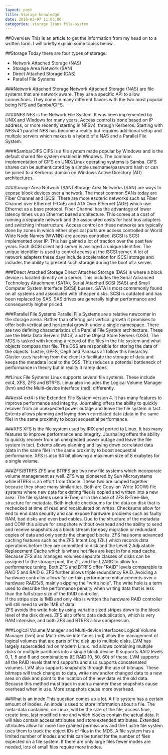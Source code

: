 ```yaml
---
layout: post
title: Storage knowledge
date: 2016-03-07 11:03:00
categories: storage linux file-system
---
```

##Overview
This is an article to get the information from my head on to a written form.  I will briefly explain some topics below.

##Storage
Today there are four types of storage:

* Network Attached Storage (NAS)
* Storage Area Network (SAN)
* Direct Attached Storage (DAS)
* Parallel File Systems 

###Network Attached Storage
Network Attached Storage (NAS) are file systems that are network aware.  They use a specific API to
allow connections.  They come in many different flavors with the two most popular being NFS and Samba/CIFS.

####NFS
NFS is the Network File System.  It was been implemented by UNIX and Windows for many years.  Access control
is done based on IP address, or more recently starting in NFSv4, through Kerberos. Starting with NFSv4.1 
parallel NFS has become a reality but requires additional setup and multiple servers which makes is a hybrid
of a NAS and a Parallel File System.
 
####Samba/CIFS
CIFS is a file system made popular by Windows and is the default shared file system enabled in Windows.
The common implementation of CIFS on UNIX/Linux operating systems is Samba.  CIFS shares can be 
authenticated by a simple username/password hash or can be joined to a Kerberos domain on Windows
Active Directory (AD) architectures.

###Storage Area Network (SAN)
Storage Area Networks (SAN) are ways to expose block devices over a network.  The most common SANs today are 
Fiber Channel and iSCSI.  There are more esoteric networks such as Fiber Channel over Ethernet (FCoE) and ATA Over 
Ethernet (AOE) which use Ethernet as a base protocol.  Fiber Channel has the advantage of lower latency times vs
an Ethernet based architecture.  This comes at a cost of running a separate network and the associated costs
for host bus adapters and switching infrastructure.  Access control on these networks are typically done by zones
in which either physical ports are access controlled or World Wide Node Names (WWNN) are access controlled.  iSCSI 
is SCSI implemented over IP.  This has gained a lot of traction over the past few years.  Each iSCSI client and server
is assinged a unique identifier.  The unique identifier is used to control access at the iSCSI server.  A lot of 
network adapters these days include acceleration for iSCSI storage and includes the ability to present such storage 
during the boot of a server.

###Direct Attached Storage
Direct Attached Storage (DAS) is where a block device is located directly on a server.  This includes the 
Serial Advanced Technology Attachment (SATA), Serial Attached SCSI (SAS) and Small Computer System Interface (SCSI) 
busses.  SATA is most commmonly found on all systems and associated with cheaper disks.  SCSI is outdated and
has been replaced by SAS.  SAS drives are generally higher performance and consequently higher priced.

###Parallel File Systems
Parallel File Systems are a relative newcomer in the storage arena.  Rather than offering just vertical growth 
it promises to offer both vertical and horizontal growth under a single namespace.  There are two defining 
characteristics of a Parallel File System architecture.  These are the Meta Data Servers (MDS) and the Object
Store Servers (OSS).  The MDS is tasked with keeping a record of the files in the file system and what objects
compose that file.  The OSS are responsible for storing the data of the objects.  Lustre, GPFS, Ceph and Panasas all
follow this hierarchy.  Gluster uses hashing from the client to facilitate the storage of data and keeps the 
metadata local to the OSS.  This reduces a potential bottleneck of performance in theory but in reality it rarely
does.  

##Linux File Systems
Linux supports several file systems.  These include ext4, XFS, ZFS and BTRFS. Linux also includes the Logical
Volume Manager (lvm) and the Multi-device interface (md).
differently.  

###ext4
ext4 is the Extended File System version 4.  It has many features to improve performance and integrity.  Journaling
offers the ability to quickly recover from an unexpected power outage and leave the file system in tact.  Extents
allows planning and laying down correlated data (data in the same file) in the same proximity to boost sequestial
performance.

###XFS
XFS is the file system used by IRIX and ported to Linux.  It has many features to improve performance and integrity.  Journaling
offers the ability to quickly recover from an unexpected power outage and leave the file system in tact.  Extents
allows planning and laying down correlated data (data in the same file) in the same proximity to boost sequestial
performance.  XFS is also 64 bit allowing a maximum size of 8 exabytes for a single volume.

###ZFS/BTRFS
ZFS and BTRFS are two new file systems which incorporate volume management as well.  ZFS was pioneered by Sun 
Microsystems while BTRFS is an effort from Oracle.  These two are lumped together because they share many 
similarities.  Both are Copy-on-Write (COW) file systems where new data for existing files is copied and 
written into a new area.  The file systems use a B-Tree, or in the case of ZFS B-Tree-like, structure
for metadata.  Both include checksums for the data on disk that is rechecked at time of read and recalculated on writes.
Checksums allow for end to end data security and can expose hardware problems such as faulty RAM, bad disks and even
bad cables.  Due to the structure of the metadata and COW this allows for snapshots without overhead and the ability
to send and receive snapshots as a block stream for easy migration or redundant copies of data and only sends the 
changed blocks.  ZFS has some advanced caching features such as the ZFS Intent Log (ZIL) which records data operations
before they are committed to disk and the Level 2 Adjustable Replacement Cache which is where hot files are kept in
for a read cache. Because ZFS also manages volumes separate classes of disks can be assigned to the storage pool,
the ZIL and the L2ARC to allow for performance tuning.  Both ZFS and BTRFS offer "RAID" levels comparable to 
RAID 5 and RAID 6.  ZFS further allows triple redundancy RAID.  Avoiding a hardware controller allows for certain 
performance enhancements over a hardware RAID5/6, mainly skipping the "write hole".  The write hole is a term used
to describe the performance penalty when writing data that is less than the full stripe size of the RAID controller.  
If the stripe size is 1MB and only 4kb is written the hardware RAID controller will still need to write 1MB of data.  
ZFS avoids the write hole by using variable sized stripes down to the block level of the disk drives.  ZFS also offers 
data deduplication, which is very RAM intensive, and both ZFS and BTRFS allow compression.  

###Logical Volume Manager and Multi-device Interfaces
Logical Volume Manager (lvm) and Multi-device interfaces (md) allow the management of logical volumes that
are parts of the disk up to multiple disks.  LVM has largely superceded md on modern Linux.  md allows 
combining multiple disks or multiple partitions into a single block device.  It supports RAID levels 0, 1, 5 and 6 and
combinations (IE RAID 10, 50, 60) of these.  LVM supports all the RAID levels that md supports and also supports
concatenated volumes.  LVM also supports snapshots through the use of bitmaps.  These bitmaps will track changes to data,
write new and/or changed data to a new area on disk and point to the location of the new data vs the old data.  Because
this method must track in such a manner these snapshots cause overhead when in use.  More snapshots cause more 
overhead.  

##What is an inode
This question comes up a lot.  A file system has a certain amount of inodes.  An inode is used to store information about
a file.  The meta-data contained, on Linux, will be the size of the file, access time, create time, last modified time and
which blocks contain the actual data.  It will also contain access attributes and store extended attributes.  Extended 
attributes allow for more fine grained permissions and the Lustre file system uses them to track the object IDs of
files in the MDS.  A file system has a limited number of inodes and this can be tuned for the number of files expected
on a file system.  If there are only large files fewer inodes are needed, lots of small files require more inodes.
